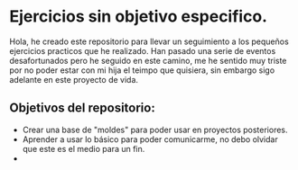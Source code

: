 # Ejercicios sin objetivo especifico.

Hola, he creado este repositorio para llevar un seguimiento a los pequeños ejercicios practicos que he realizado.
Han pasado una serie de eventos desafortunados pero he seguido en este camino, me he sentido muy triste por no poder estar con mi hija el teimpo que quisiera, 
sin embargo sigo adelante en este proyecto de vida.

## Objetivos del repositorio:
* Crear una base de "moldes" para poder usar en proyectos posteriores.
* Aprender a usar lo básico para poder comunicarme, no debo olvidar que este es el medio para un fin. 
* 
